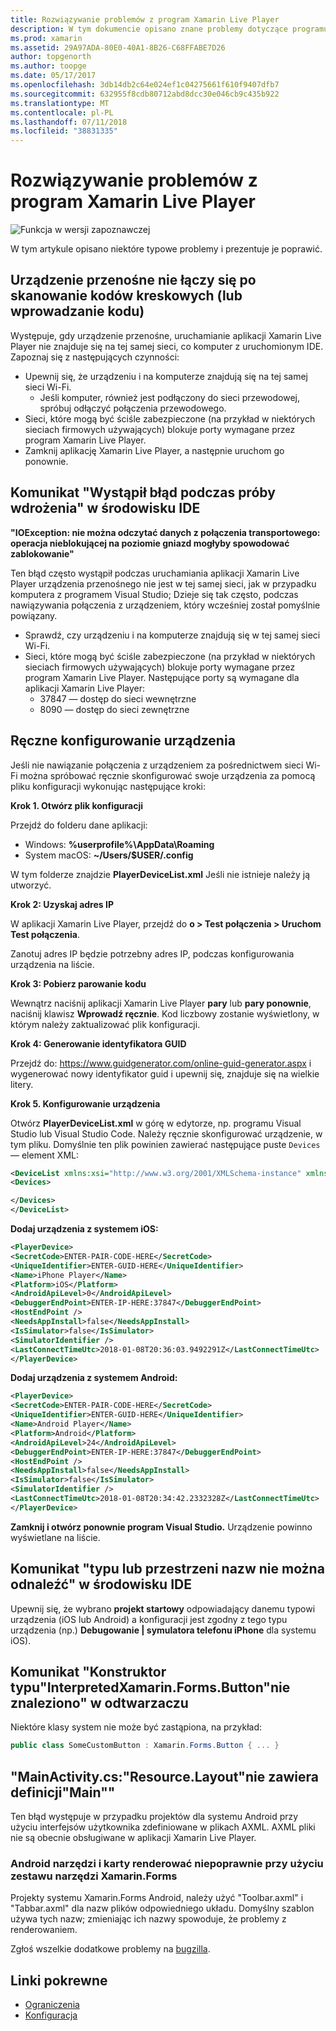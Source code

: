 ```yaml
---
title: Rozwiązywanie problemów z program Xamarin Live Player
description: W tym dokumencie opisano znane problemy dotyczące programu Xamarin Live Player i potencjalne rozwiązania. Omówiono w nim problemów z łącznością, problemy z konfiguracją i nie tylko.
ms.prod: xamarin
ms.assetid: 29A97ADA-80E0-40A1-8B26-C68FFABE7D26
author: topgenorth
ms.author: toopge
ms.date: 05/17/2017
ms.openlocfilehash: 3db14db2c64e024ef1c04275661f610f9407dfb7
ms.sourcegitcommit: 632955f8cdb80712abd8dcc30e046cb9c435b922
ms.translationtype: MT
ms.contentlocale: pl-PL
ms.lasthandoff: 07/11/2018
ms.locfileid: "38831335"
---
```

# <a name="troubleshooting-xamarin-live-player"></a>Rozwiązywanie problemów z program Xamarin Live Player

![Funkcja w wersji zapoznawczej](~/media/shared/preview.png)

W tym artykule opisano niektóre typowe problemy i prezentuje je poprawić.

## <a name="mobile-device-does-not-connect-after-scanning-barcode-or-entering-code"></a>Urządzenie przenośne nie łączy się po skanowanie kodów kreskowych (lub wprowadzanie kodu)

Występuje, gdy urządzenie przenośne, uruchamianie aplikacji Xamarin Live Player nie znajduje się na tej samej sieci, co komputer z uruchomionym IDE. Zapoznaj się z następujących czynności:

- Upewnij się, że urządzeniu i na komputerze znajdują się na tej samej sieci Wi-Fi.
  - Jeśli komputer, również jest podłączony do sieci przewodowej, spróbuj odłączyć połączenia przewodowego.
- Sieci, które mogą być ściśle zabezpieczone (na przykład w niektórych sieciach firmowych używających) blokuje porty wymagane przez program Xamarin Live Player.
- Zamknij aplikację Xamarin Live Player, a następnie uruchom go ponownie.

## <a name="error-while-trying-to-deploy-message-in-ide"></a>Komunikat "Wystąpił błąd podczas próby wdrożenia" w środowisku IDE

**"IOException: nie można odczytać danych z połączenia transportowego: operacja nieblokującej na poziomie gniazd mogłyby spowodować zablokowanie"**

Ten błąd często wystąpił podczas uruchamiania aplikacji Xamarin Live Player urządzenia przenośnego nie jest w tej samej sieci, jak w przypadku komputera z programem Visual Studio; Dzieje się tak często, podczas nawiązywania połączenia z urządzeniem, który wcześniej został pomyślnie powiązany.

* Sprawdź, czy urządzeniu i na komputerze znajdują się w tej samej sieci Wi-Fi.
* Sieci, które mogą być ściśle zabezpieczone (na przykład w niektórych sieciach firmowych używających) blokuje porty wymagane przez program Xamarin Live Player. Następujące porty są wymagane dla aplikacji Xamarin Live Player:
  * 37847 — dostęp do sieci wewnętrzne 
  * 8090 — dostęp do sieci zewnętrzne

## <a name="manually-configure-device"></a>Ręczne konfigurowanie urządzenia

Jeśli nie nawiązanie połączenia z urządzeniem za pośrednictwem sieci Wi-Fi można spróbować ręcznie skonfigurować swoje urządzenia za pomocą pliku konfiguracji wykonując następujące kroki:

**Krok 1. Otwórz plik konfiguracji**

Przejdź do folderu dane aplikacji:

* Windows: **%userprofile%\AppData\Roaming**
* System macOS: **~/Users/$USER/.config**

W tym folderze znajdzie **PlayerDeviceList.xml** Jeśli nie istnieje należy ją utworzyć.

**Krok 2: Uzyskaj adres IP**

W aplikacji Xamarin Live Player, przejdź do **o > Test połączenia > Uruchom Test połączenia**.

Zanotuj adres IP będzie potrzebny adres IP, podczas konfigurowania urządzenia na liście.

**Krok 3: Pobierz parowanie kodu**

Wewnątrz naciśnij aplikacji Xamarin Live Player **pary** lub **pary ponownie**, naciśnij klawisz **Wprowadź ręcznie**. Kod liczbowy zostanie wyświetlony, w którym należy zaktualizować plik konfiguracji.

**Krok 4: Generowanie identyfikatora GUID**

Przejdź do: https://www.guidgenerator.com/online-guid-generator.aspx i wygenerować nowy identyfikator guid i upewnij się, znajduje się na wielkie litery.

**Krok 5. Konfigurowanie urządzenia**

Otwórz **PlayerDeviceList.xml** w górę w edytorze, np. programu Visual Studio lub Visual Studio Code. Należy ręcznie skonfigurować urządzenie, w tym pliku. Domyślnie ten plik powinien zawierać następujące puste `Devices` — element XML:

```xml
<DeviceList xmlns:xsi="http://www.w3.org/2001/XMLSchema-instance" xmlns:xsd="http://www.w3.org/2001/XMLSchema">
<Devices>

</Devices>
</DeviceList>
```

**Dodaj urządzenia z systemem iOS:**

```xml
<PlayerDevice>
<SecretCode>ENTER-PAIR-CODE-HERE</SecretCode>
<UniqueIdentifier>ENTER-GUID-HERE</UniqueIdentifier>
<Name>iPhone Player</Name>
<Platform>iOS</Platform>
<AndroidApiLevel>0</AndroidApiLevel>
<DebuggerEndPoint>ENTER-IP-HERE:37847</DebuggerEndPoint>
<HostEndPoint />
<NeedsAppInstall>false</NeedsAppInstall>
<IsSimulator>false</IsSimulator>
<SimulatorIdentifier />
<LastConnectTimeUtc>2018-01-08T20:36:03.9492291Z</LastConnectTimeUtc>
</PlayerDevice>
```

**Dodaj urządzenia z systemem Android:**

```xml
<PlayerDevice>
<SecretCode>ENTER-PAIR-CODE-HERE</SecretCode>
<UniqueIdentifier>ENTER-GUID-HERE</UniqueIdentifier>
<Name>Android Player</Name>
<Platform>Android</Platform>
<AndroidApiLevel>24</AndroidApiLevel>
<DebuggerEndPoint>ENTER-IP-HERE:37847</DebuggerEndPoint>
<HostEndPoint />
<NeedsAppInstall>false</NeedsAppInstall>
<IsSimulator>false</IsSimulator>
<SimulatorIdentifier />
<LastConnectTimeUtc>2018-01-08T20:34:42.2332328Z</LastConnectTimeUtc>
</PlayerDevice>
```

**Zamknij i otwórz ponownie program Visual Studio.** Urządzenie powinno wyświetlane na liście.

## <a name="type-or-namespace-cannot-be-found-message-in-ide"></a>Komunikat "typu lub przestrzeni nazw nie można odnaleźć" w środowisku IDE

Upewnij się, że wybrano **projekt startowy** odpowiadający danemu typowi urządzenia (iOS lub Android) a konfiguracji jest zgodny z tego typu urządzenia (np.) **Debugowanie | symulatora telefonu iPhone** dla systemu iOS).

## <a name="constructor-on-type-interpretedxamarinformsbutton-not-found-message-in-player"></a>Komunikat "Konstruktor typu"InterpretedXamarin.Forms.Button"nie znaleziono" w odtwarzaczu

Niektóre klasy system nie może być zastąpiona, na przykład:

```csharp
public class SomeCustomButton : Xamarin.Forms.Button { ... }
```

## <a name="mainactivitycs-resourcelayout-does-not-contain-a-definition-for-main"></a>"MainActivity.cs:"Resource.Layout"nie zawiera definicji"Main""

Ten błąd występuje w przypadku projektów dla systemu Android przy użyciu interfejsów użytkownika zdefiniowane w plikach AXML.
AXML pliki nie są obecnie obsługiwane w aplikacji Xamarin Live Player.

### <a name="android-toolbar-and-tabs-render-incorrectly-using-xamarinforms"></a>Android narzędzi i karty renderować niepoprawnie przy użyciu zestawu narzędzi Xamarin.Forms

Projekty systemu Xamarin.Forms Android, należy użyć "Toolbar.axml" i "Tabbar.axml" dla nazw plików odpowiedniego układu. Domyślny szablon używa tych nazw; zmieniając ich nazwy spowoduje, że problemy z renderowaniem.

Zgłoś wszelkie dodatkowe problemy na [bugzilla](https://aka.ms/live-player-report-issue).

## <a name="related-links"></a>Linki pokrewne

- [Ograniczenia](~/tools/live-player/limitations.md)
- [Konfiguracja](~/tools/live-player/install.md)
